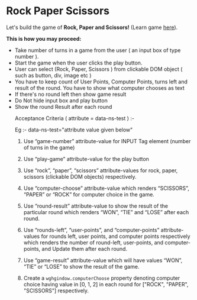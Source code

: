 # Rock Paper Scissors

Let's build the game of <b>Rock, Paper and Scissors!</b> (Learn game <a href='https://en.wikipedia.org/wiki/Rock_paper_scissors' target=”_blank”>here</a>). 
 

 <b>This is how you may proceed:</b>
 
 <ul>
 
 <li>Take number of turns in a game from the user ( an input box of type number ). </li>
 
 <li>Start the game when the user clicks the play button. </li>
 
 <li> User can select (Rock, Paper, Scissors ) from clickable DOM object ( such as button, div, image etc ) </li>
 
 <li> You have to keep count of User Points, Computer Points, turns left and result of the round. You have to show what computer chooses as text </li>
 
 <li>If there's no round left then show game result </li>
 
 <li> Do Not hide input box and play button </li>
 
 <li>Show the round Result after each round</li>
 

 Acceptance Criteria ( attribute = data-ns-test ) :-
 
 Eg :- data-ns-test="attribute value given below"
 
1. Use “game-number” attribute-value for INPUT Tag element (number of turns in the game)

 2. Use “play-game” attribute-value for the play button

 3. Use “rock”, “paper”, “scissors” attribute-values for rock, paper, scissors (clickable DOM objects) respectively.
 
4. Use “computer-choose” attribute-value which renders “SCISSORS”, “PAPER” or “ROCK” for computer choice in the game.

 5. Use “round-result” attribute-value to show the result of the particular round which renders “WON”, “TIE” and “LOSE” after each round.
 
6. Use “rounds-left”, “user-points”, and “computer-points” attribute-values for rounds left, user points, and computer points respectively which renders the number of round-left, user-points, and computer-points, and Update them after each round.

 7. Use “game-result” attribute-value which will have values “WON”, “TIE” or “LOSE” to show the result of the game.
 
8. Create a <code>wghgindow.computerChoose</code> property denoting computer choice having value in [0, 1, 2] in each round for ["ROCK", "PAPER", "SCISSORS"] respectively.
